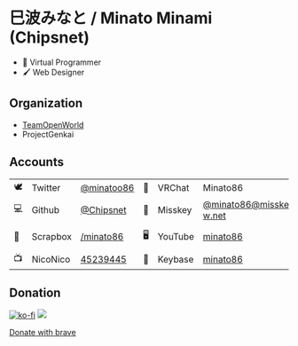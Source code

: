 # 巳波みなと / Minato Minami (Chipsnet)

- 🌱 Virtual Programmer
- 🖌 Web Designer

## Organization

- [TeamOpenWorld](https://github.com/TeamOpenWorld)
- ProjectGenkai

## Accounts

|      |          |                                                    |      |         |                                                              |      |            |                                                    |
| ---- | -------- | -------------------------------------------------- | ---- | ------- | ------------------------------------------------------------ | ---- | ---------- | -------------------------------------------------- |
| 🕊    | Twitter  | [@minatoo86](https://twitter.com/minatoo86)        | 💬    | VRChat  | Minato86                                                     | ☁    | SoundCloud | [minatoo86](https://soundcloud.com/minatoo86)      |
| 💻    | Github   | [@Chipsnet](https://github.com/Chipsnet)           | 🌌    | Misskey | [@minato86@misskey.open-w.net](https://misskey.open-w.net/@minato86) | 🎨    | Pixiv      | [21745249](https://www.pixiv.net/users/21745249)   |
| 📑    | Scrapbox | [/minato86](/minato86)                             | 🖥    | YouTube | [minato86](https://www.youtube.com/c/minato86)               | 📞    | Discord    | 巳波みなと#6885                                    |
| 📺    | NicoNico | [45239445](https://www.nicovideo.jp/user/45239445) | 🔑    | Keybase | [minato86](https://keybase.io/minato86)                      | 🎮    | Steam      | [minato86](https://steamcommunity.com/id/minato86) |

## Donation

[![ko-fi](https://www.ko-fi.com/img/githubbutton_sm.svg)](https://ko-fi.com/A0A81VPXD)
[![](https://liberapay.com/assets/widgets/donate.svg)](https://liberapay.com/minato86/donate)

[Donate with brave](https://brave.com/ope682)
